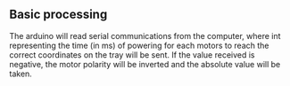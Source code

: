 ## Basic processing

The arduino will read serial communications from the computer, where int representing the time (in ms) of powering for each motors to reach the correct coordinates on the tray will be sent. If the value received is negative, the motor polarity will be inverted and the absolute value will be taken.